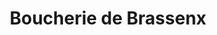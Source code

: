 ---
title: "Boucherie de Brassenx"
url: /ygos-saint-saturnin/boucherie-de-brassenx/
shop: boucherie
---